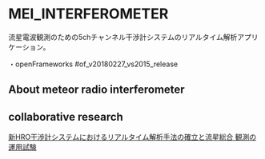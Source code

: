 # MEI_INTERFEROMETER
流星電波観測のための5chチャンネル干渉計システムのリアルタイム解析アプリケーション。

・openFrameworks #of_v20180227_vs2015_release



## About meteor radio interferometer

## collaborative research
[新HRO干渉計システムにおけるリアルタイム解析手法の確立と流星総合
観測の運用試験](https://confit.atlas.jp/guide/event-img/jpgu2019/PEM16-05/public/pdf?type=in&lang=ja)
